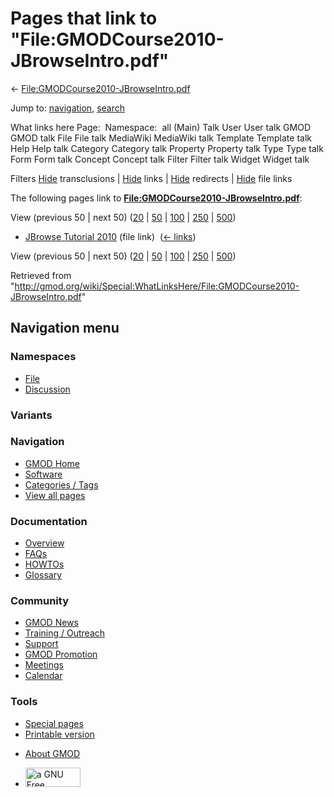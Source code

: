 <div id="mw-page-base" class="noprint">

</div>

<div id="mw-head-base" class="noprint">

</div>

<div id="content" class="mw-body" role="main">

<span id="top"></span>

<div id="mw-js-message" style="display:none;">

</div>



# <span dir="auto">Pages that link to "File:GMODCourse2010-JBrowseIntro.pdf"</span>

<div id="bodyContent">

<div id="contentSub">

←
[File:GMODCourse2010-JBrowseIntro.pdf](/wiki/File:GMODCourse2010-JBrowseIntro.pdf "File:GMODCourse2010-JBrowseIntro.pdf")

</div>

<div id="jump-to-nav" class="mw-jump">

Jump to: [navigation](#mw-navigation), [search](#p-search)

</div>

<div id="mw-content-text">

What links here Page:  Namespace:  all (Main) Talk User User talk GMOD
GMOD talk File File talk MediaWiki MediaWiki talk Template Template talk
Help Help talk Category Category talk Property Property talk Type Type
talk Form Form talk Concept Concept talk Filter Filter talk Widget
Widget talk

Filters
[Hide](/mediawiki/index.php?title=Special:WhatLinksHere/File:GMODCourse2010-JBrowseIntro.pdf&hidetrans=1 "Special:WhatLinksHere/File:GMODCourse2010-JBrowseIntro.pdf")
transclusions \|
[Hide](/mediawiki/index.php?title=Special:WhatLinksHere/File:GMODCourse2010-JBrowseIntro.pdf&hidelinks=1 "Special:WhatLinksHere/File:GMODCourse2010-JBrowseIntro.pdf")
links \|
[Hide](/mediawiki/index.php?title=Special:WhatLinksHere/File:GMODCourse2010-JBrowseIntro.pdf&hideredirs=1 "Special:WhatLinksHere/File:GMODCourse2010-JBrowseIntro.pdf")
redirects \|
[Hide](/mediawiki/index.php?title=Special:WhatLinksHere/File:GMODCourse2010-JBrowseIntro.pdf&hideimages=1 "Special:WhatLinksHere/File:GMODCourse2010-JBrowseIntro.pdf")
file links

The following pages link to
**[File:GMODCourse2010-JBrowseIntro.pdf](/wiki/File:GMODCourse2010-JBrowseIntro.pdf "File:GMODCourse2010-JBrowseIntro.pdf")**:

View (previous 50 \| next 50)
([20](/mediawiki/index.php?title=Special:WhatLinksHere/File:GMODCourse2010-JBrowseIntro.pdf&limit=20 "Special:WhatLinksHere/File:GMODCourse2010-JBrowseIntro.pdf")
\|
[50](/mediawiki/index.php?title=Special:WhatLinksHere/File:GMODCourse2010-JBrowseIntro.pdf&limit=50 "Special:WhatLinksHere/File:GMODCourse2010-JBrowseIntro.pdf")
\|
[100](/mediawiki/index.php?title=Special:WhatLinksHere/File:GMODCourse2010-JBrowseIntro.pdf&limit=100 "Special:WhatLinksHere/File:GMODCourse2010-JBrowseIntro.pdf")
\|
[250](/mediawiki/index.php?title=Special:WhatLinksHere/File:GMODCourse2010-JBrowseIntro.pdf&limit=250 "Special:WhatLinksHere/File:GMODCourse2010-JBrowseIntro.pdf")
\|
[500](/mediawiki/index.php?title=Special:WhatLinksHere/File:GMODCourse2010-JBrowseIntro.pdf&limit=500 "Special:WhatLinksHere/File:GMODCourse2010-JBrowseIntro.pdf"))

- [JBrowse Tutorial
  2010](/wiki/JBrowse_Tutorial_2010 "JBrowse Tutorial 2010") (file link)
  ‎ <span class="mw-whatlinkshere-tools">([←
  links](/mediawiki/index.php?title=Special:WhatLinksHere&target=JBrowse+Tutorial+2010 "Special:WhatLinksHere"))</span>

View (previous 50 \| next 50)
([20](/mediawiki/index.php?title=Special:WhatLinksHere/File:GMODCourse2010-JBrowseIntro.pdf&limit=20 "Special:WhatLinksHere/File:GMODCourse2010-JBrowseIntro.pdf")
\|
[50](/mediawiki/index.php?title=Special:WhatLinksHere/File:GMODCourse2010-JBrowseIntro.pdf&limit=50 "Special:WhatLinksHere/File:GMODCourse2010-JBrowseIntro.pdf")
\|
[100](/mediawiki/index.php?title=Special:WhatLinksHere/File:GMODCourse2010-JBrowseIntro.pdf&limit=100 "Special:WhatLinksHere/File:GMODCourse2010-JBrowseIntro.pdf")
\|
[250](/mediawiki/index.php?title=Special:WhatLinksHere/File:GMODCourse2010-JBrowseIntro.pdf&limit=250 "Special:WhatLinksHere/File:GMODCourse2010-JBrowseIntro.pdf")
\|
[500](/mediawiki/index.php?title=Special:WhatLinksHere/File:GMODCourse2010-JBrowseIntro.pdf&limit=500 "Special:WhatLinksHere/File:GMODCourse2010-JBrowseIntro.pdf"))

</div>

<div class="printfooter">

Retrieved from
"<http://gmod.org/wiki/Special:WhatLinksHere/File:GMODCourse2010-JBrowseIntro.pdf>"

</div>

<div id="catlinks" class="catlinks catlinks-allhidden">

</div>

<div class="visualClear">

</div>

</div>

</div>

<div id="mw-navigation">

## Navigation menu

<div id="mw-head">



<div id="left-navigation">

<div id="p-namespaces" class="vectorTabs" role="navigation"
aria-labelledby="p-namespaces-label">

### Namespaces

- <span id="ca-nstab-image"><a href="/wiki/File:GMODCourse2010-JBrowseIntro.pdf" accesskey="c"
  title="View the file page [c]">File</a></span>
- <span id="ca-talk"><a
  href="/mediawiki/index.php?title=File_talk:GMODCourse2010-JBrowseIntro.pdf&amp;action=edit&amp;redlink=1"
  accesskey="t"
  title="Discussion about the content page [t]">Discussion</a></span>

</div>

<div id="p-variants" class="vectorMenu emptyPortlet" role="navigation"
aria-labelledby="p-variants-label">

### 

### Variants[](#)

<div class="menu">

</div>

</div>

</div>

<div id="right-navigation">





</div>



</div>

</div>

</div>

<div id="mw-panel">

<div id="p-logo" role="banner">

<a href="/wiki/Main_Page"
style="background-image: url(http://gmod.org/images/GMOD-cogs.png);"
title="Visit the main page"></a>

</div>

<div id="p-Navigation" class="portal" role="navigation"
aria-labelledby="p-Navigation-label">

### Navigation

<div class="body">

- <span id="n-GMOD-Home">[GMOD Home](/wiki/Main_Page)</span>
- <span id="n-Software">[Software](/wiki/GMOD_Components)</span>
- <span id="n-Categories-.2F-Tags">[Categories /
  Tags](/wiki/Categories)</span>
- <span id="n-View-all-pages">[View all
  pages](/wiki/Special:AllPages)</span>

</div>

</div>

<div id="p-Documentation" class="portal" role="navigation"
aria-labelledby="p-Documentation-label">

### Documentation

<div class="body">

- <span id="n-Overview">[Overview](/wiki/Overview)</span>
- <span id="n-FAQs">[FAQs](/wiki/Category:FAQ)</span>
- <span id="n-HOWTOs">[HOWTOs](/wiki/Category:HOWTO)</span>
- <span id="n-Glossary">[Glossary](/wiki/Glossary)</span>

</div>

</div>

<div id="p-Community" class="portal" role="navigation"
aria-labelledby="p-Community-label">

### Community

<div class="body">

- <span id="n-GMOD-News">[GMOD News](/wiki/GMOD_News)</span>
- <span id="n-Training-.2F-Outreach">[Training /
  Outreach](/wiki/Training_and_Outreach)</span>
- <span id="n-Support">[Support](/wiki/Support)</span>
- <span id="n-GMOD-Promotion">[GMOD
  Promotion](/wiki/GMOD_Promotion)</span>
- <span id="n-Meetings">[Meetings](/wiki/Meetings)</span>
- <span id="n-Calendar">[Calendar](/wiki/Calendar)</span>

</div>

</div>

<div id="p-tb" class="portal" role="navigation"
aria-labelledby="p-tb-label">

### Tools

<div class="body">

- <span id="t-specialpages"><a href="/wiki/Special:SpecialPages" accesskey="q"
  title="A list of all special pages [q]">Special pages</a></span>
- <span id="t-print"><a
  href="/mediawiki/index.php?title=Special:WhatLinksHere/File:GMODCourse2010-JBrowseIntro.pdf&amp;printable=yes"
  rel="alternate" accesskey="p"
  title="Printable version of this page [p]">Printable version</a></span>

</div>

</div>

</div>

</div>

<div id="footer" role="contentinfo">

- <span id="footer-places-about">[About
  GMOD](/wiki/GMOD:About "GMOD:About")</span>

<!-- -->

- <span id="footer-copyrightico">[<img src="http://www.gnu.org/graphics/gfdl-logo-small.png" width="88"
  height="31" alt="a GNU Free Documentation License" />](http://www.gnu.org/licenses/fdl-1.3.html)</span>


<div style="clear:both">

</div>

</div>
